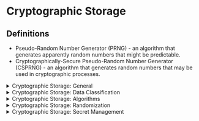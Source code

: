 # Cryptographic Storage

## Definitions
* Pseudo-Random Number Generator (PRNG) - an algorithm that generates apparently random numbers that might be predictable.
* Cryptographically-Secure Pseudo-Random Number Generator (CSPRNG) - an algorithm that generates random numbers that may be used in cryptographic processes.

<details>
  <summary>
    Cryptographic Storage: General
  </summary>
  
  * Ensure all cryptographic modules fail securely and to handle errors properly.
  * Use a suitable random number generator.
  * Securely manage key access.
</details>

<details>
  <summary>
    Cryptographic Storage: Data Classification
  </summary>
  
  * Create a privacy impact assessment for every application to classify the data protection needs of any stored data correctly.
  * Store the following data encrypted while at rest:
    * Private data  (e.g. personally identifiable information (PII), sensitive personal information, data subject to the GDPR).
    * Protected Health Information (PHI) (e.g. medical records, medical device details, de-anonymized research records).
  * Financial data (e.g. financial accounts, defaults or credit history, tax records, pay history, beneficiaries, de-anonymized market or research records).
</details>

<details>
  <summary>
    Cryptographic Storage: Algorithms
  </summary>
  
  * **Never** use custom written cryptographic algorithms.
  * Ensure that cryptographic modules fail securely and errors are handled in a way that does not enable Padding Oracle attacks.
  * Use well vetted, industry proven, government-approved cryptographic algorithms, modes, and libraries.
  * Configure encryption initialization vector, cipher configuration, and block modes securely using the latest guidance.
  * Create applications such that random number, encryption or hashing algorithms, key lengths, rounds, ciphers, or modes 
  can be reconfigured, upgraded, or swapped at any time, to protect against cryptographic best-practice changes.
  * Avoid known insecure block modes (e.g. ECB), padding modes (e.g. PKCS#1 v1.5), ciphers with small block sizes (e.g. Triple-DES, Blowfish), 
  and weak hashing algorithms (e.g. MD5, SHA1). If required for backward compatibility, upgrade the obsolete system or use approved workarounds.
  * Use nonces, initialization vectors, and other single-use numbers only once with a given encryption key.
  * Generate nonces using a method appropriate for the algorithm used.
  * Verify encrypted data via signatures, authenticated cipher modes, or HMAC to ensure that ciphertext is not altered.
  * Ensure that all cryptographic operations are constant-time, with no 'short-circuit' operations in comparisons, calculations, or returns 
  to avoid leaking information.
</details>

<details>
  <summary>
    Cryptographic Storage: Randomization
  </summary>
  
  * Generate random values using the cryptographic module's approved cryptographically secure random number generator when these random values are intended to be not guessable.
  * Generate random GUIDs using the GUID v4 algorithm and a CSPRNG.
  * Generate random values with proper entropy even when the application is under heavy load.
</details>

<details>
  <summary>
    Cryptographic Storage: Secret Management
  </summary>
  
  * Use a secrets management solution such as a key vault to securely create, store, control access, to and destroy secrets.
  * Never expose key material to the application; instead use an isolated security module like a vault for cryptographic operations.
</details>

